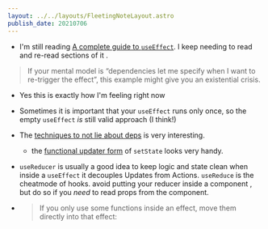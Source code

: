 ```yaml
---
layout: ../../layouts/FleetingNoteLayout.astro
publish_date: 20210706
---
```


- I'm still reading [A complete guide to `useEffect`](https://overreacted.io/a-complete-guide-to-useeffect). I keep needing to read and re-read sections of it .

> If your mental model is “dependencies let me specify when I want to re-trigger the effect”, this example might give you an existential crisis.

- Yes this is exactly how I'm feeling right now

- Sometimes it is important that your `useEffect` runs only once, so the empty `useEffect` _is_ still valid approach (I think!)

- The [techniques to not lie about deps](https://overreacted.io/a-complete-guide-to-useeffect/#making-effects-self-sufficient) is very interesting.

  - the [functional updater form](https://reactjs.org/docs/hooks-reference.html#functional-updates) of `setState` looks very handy.

- `useReducer` is usually a good idea to keep logic and state clean when inside a `useEffect` it decouples Updates from Actions. `useReduce` is the cheatmode of hooks. avoid putting your reducer inside a component , but do so if you _need_ to read props from the component.

- > If you only use some functions inside an effect, move them directly into that effect:
